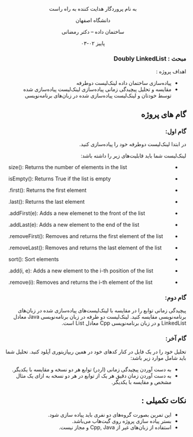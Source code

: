 <div dir='rtl' align="center">
به نام پروردگار هدایت کننده به راه راست

  دانشگاه اصفهان

  ساختمان داده – دکتر رمضانی 

  پاییز ۰۲-۰۳

<div dir='rtl' align="right">


### مبحث : Doubly LinkedList 
اهداف پروژه :
+ پیاده‌سازی ساختمان داده لینک‌لیست دوطرفه
+ مقایسه و تحلیل پیچیدگی زمانی پیاده‌سازی لینک‌لیست پیاده‌سازی شده توسط خودتان و لینک‌لیست پیاده‌سازی شده در زبان‌های برنامه‌نویسی

 
## گام های پروژه

### گام اول:
در ابتدا لینک‌لیست دوطرفه خود را پیاده‌سازی کنید. 

لینک‌لیست شما باید قابلیت‌های زیر را داشته باشد:
<div dir='rtl' align="left">

+ size(): Returns the number of elements in the list

+ isEmpty(): Returns True if the list is empty

+ first(): Returns the first element.

+ last(): Returns the last element.

+ addFirst(e): Adds a new elemenet to the front of the list.

+ addLast(e): Adds a new element to the end of the list.

+ removeFirst(): Removes and returns the first element of the list.

+ removeLast(): Removes and returns the last element of the list.

+ sort(): Sort elements 

+ add(i, e): Adds a new element to the i-th position of the list.

+ remove(i): Removes and returns the i-th element of the list.

<div dir='rtl' align="right">

### گام دوم:
پیچیدگی زمانی توابع را در مقایسه با لینک‌لیست‌های پیاده‌سازی شده در زبان‌های برنامه‌نویسی مقایسه کنید.
لینک‌لیست دو طرفه در زبان برنامه‌نویسی Java معادل LinkedList و در زبان برنامه‌نویسی Cpp معادل List است.


### گام آخر:
تحلیل خود را در یک فایل در کنار کدهای خود در همین ریپازیتوری آپلود کنید.
تحلیل شما باید شامل موارد زیر باشد:
+ به دست آوردن پیچیدگی زمانی (اردر) توابع هر دو نسخه و مقایسه با یکدیگر.
+ به دست آوردن زمان دقیق هر یک از توابع در هر دو نسخه به ازای یک مثال مشخص و مقایسه با یکدیگر.


## نکات تکمیلی :
+ این تمرین بصورت گروه‌های دو نفری باید پیاده سازی شود.
+ بستر پیاده سازی پروژه روی گیت‌هاب می‌باشد.
+ استفاده از زبان‌های غیر از Cpp, Java و مجاز نیست.


</div>
